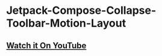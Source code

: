 # Jetpack-Compose-Collapse-Toolbar-Motion-Layout

## [Watch it On YouTube](https://youtu.be/pDGK5SrzuUw)
